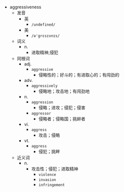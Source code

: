 - aggressiveness
  - 发音
    - 英
      - `/undefined/`
    - 美
      - `/ə'grɛsɪvnɪs/`
  - 词义
    - n.
      - 进取精神,侵犯
  - 同根词
    - adj.
      - `aggressive`
        - 侵略性的；好斗的；有进取心的；有闯劲的
    - adv.
      - `aggressively`
        - 侵略地；攻击地；有闯劲地
    - n.
      - `aggression`
        - 侵略；进攻；侵犯；侵害
      - `aggressor`
        - 侵略者；侵略国；挑衅者
    - vi.
      - `aggress`
        - 攻击；侵略
    - vt.
      - `aggress`
        - 侵犯；挑畔
  - 近义词
    - n.
      - 攻击性；侵犯；进取精神
        - `violence`
        - `invasion`
        - `infringement`
